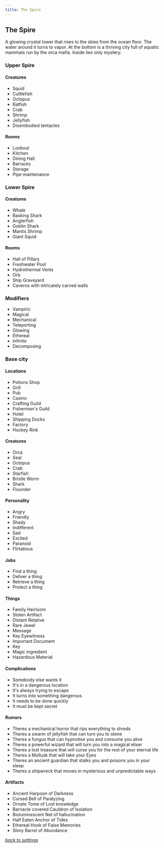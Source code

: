 ```yaml
---
title: The Spire
---
```

## The Spire

A glowing crystal tower that rises to the skies from the ocean floor. The water around it turns to vapor. At the bottom is a thriving city full of aquatic mammals run by the orca mafia. Inside lies only mystery.

### Upper Spire

#### Creatures

- Squid
- Cuttlefish
- Octopus
- Batfish
- Crab
- Shrimp
- Jellyfish
- Disembodied tentacles

#### Rooms

- Lookout
- Kitchen
- Dining Hall
- Barracks
- Storage
- Pipe maintenance

### Lower Spire

#### Creatures

- Whale
- Basking Shark
- Anglerfish
- Goblin Shark
- Mantis Shrimp
- Giant Squid

#### Rooms

- Hall of Pillars
- Freshwater Pool
- Hydrothermal Vents
- Orb
- Ship Graveyard
- Caverns with intricately carved walls

### Modifiers

- Vampiric
- Magical
- Mechanical
- Teleporting
- Glowing
- Ethereal
- Infinite
- Decomposing

### Base city

#### Locations

- Potions Shop
- Grill
- Pub
- Casino
- Crafting Guild
- Fisherman's Guild
- Hotel
- Shipping Docks
- Factory
- Hockey Rink

#### Creatures

- Orca
- Seal
- Octopus
- Crab
- Starfish
- Bristle Worm
- Shark
- Flounder

#### Personality

- Angry
- Friendly
- Shady
- Indifferent
- Sad
- Excited
- Paranoid
- Flirtatious

#### Jobs

- Find a thing
- Deliver a thing
- Retrieve a thing
- Protect a thing

#### Things

- Family Heirloom
- Stolen Artifact
- Distant Relative
- Rare Jewel
- Message
- Key Eyewitness
- Important Document
- Key
- Magic ingredient
- Hazardous Material

#### Complications

- Somebody else wants it
- It's in a dangerous location
- It's always trying to escape
- It turns into something dangerous
- It needs to be done quickly
- It must be kept secret

#### Rumors

- Theres a mechanical horror that rips everything to shreds
- Theres a swarm of jellyfish that can turn you to stone
- Theres a fungus that can hypnotise you and consume you alive
- Theres a powerful wizard that will turn you into a magical elixer
- Theres a lost treasure that will curse you for the rest of your eternal life
- Theres a Mollusk that will take your Eyes
- Theres an ancient guardian that stalks you and poisons you in your sleep
- Theres a shipwreck that moves in mysterious and unpredictable ways

#### Artifacts

- Ancient Harpoon of Darkness
- Cursed Bell of Paralyzing
- Ornate Tome of Lost knowledge
- Barnacle covered Cauldron of Isolation
- Bioluminescent Net of hallucination
- Half Eaten Anchor of Tides
- Ethereal Hook of False Memories
- Slimy Barrel of Abundance

*[back to settings](https://pennylescroche.github.io/Distorted-Domains/setting)*
